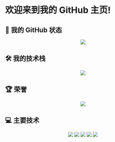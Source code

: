 # 欢迎来到我的 GitHub 主页!

## 🌱 我的 GitHub 状态
<div align="center">
  <img src="https://github-readme-stats.vercel.app/api?username=kaseketsu" />
</div>



## 🛠️ 我的技术栈
<div align="center">
  <img src="https://github-readme-stats.vercel.app/api/top-langs/?username=kaseketsu" />
</div>



## 🏆 荣誉
<div align="center">
  <img src="https://github-profile-trophy.vercel.app/?username=kaseketsu" />
</div>


## 💻 主要技术

<div align="center">
  <img src="https://img.shields.io/badge/-HTML5-E34F26?style=flat-square&logo=html5&logoColor=white" /> 
  <img src="https://img.shields.io/badge/-CSS3-1572B6?style=flat-square&logo=css3" /> 
  <img src="https://img.shields.io/badge/-JavaScript-oringe?style=flat-square&logo=javascript" />
  <img src="https://img.shields.io/badge/C++-23-blue" />
  <img src="https://img.shields.io/badge/Java11-orange" />
</div>


